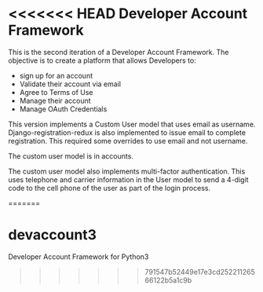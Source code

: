 <<<<<<< HEAD
Developer Account Framework
===========================

This is the second iteration of a Developer Account Framework. 
The objective is to create a platform that allows Developers to: 

- sign up for an account
- Validate their account via email
- Agree to Terms of Use
- Manage their account
- Manage OAuth Credentials

This version implements a Custom User model that uses email as username.
Django-registration-redux is also implemented to issue email to complete 
registration. This required some overrides to use email and not username.

The custom user model is in accounts.

The custom user model also implements multi-factor authentication. 
This uses telephone and carrier information in the User model to send
a 4-digit code to the cell phone of the user as part of the login process.



=======
# devaccount3
Developer Account Framework for Python3
>>>>>>> 791547b52449e17e3cd25221126566122b5a1c9b
